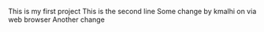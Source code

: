 This is my first project
This is the second line
Some change by kmalhi on via web browser
Another change
